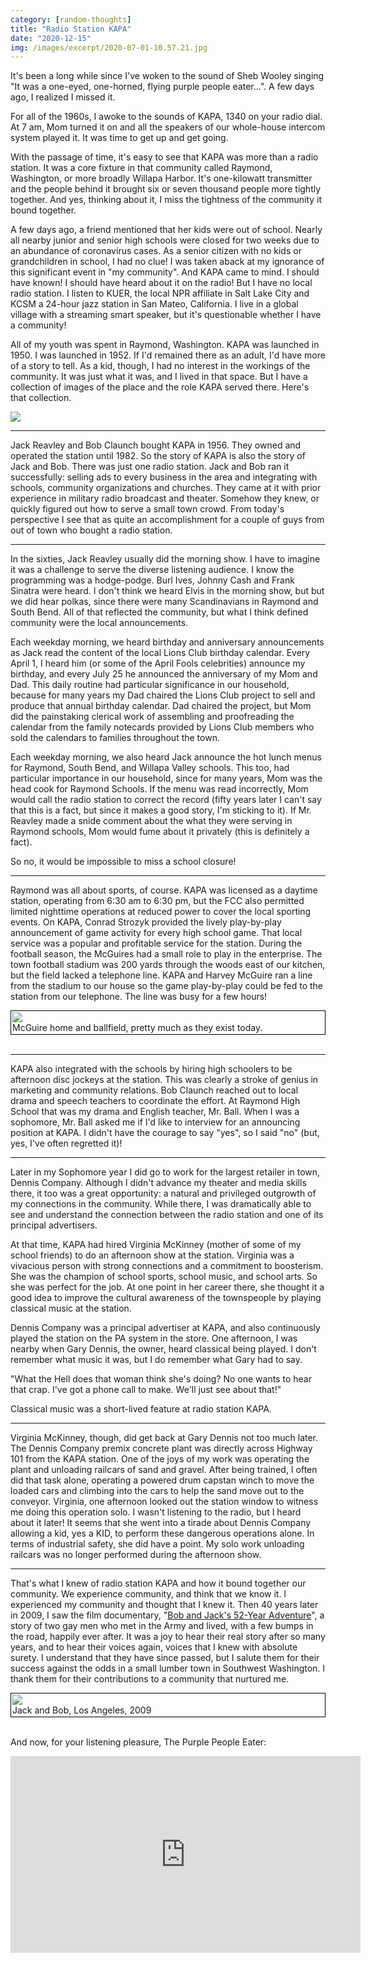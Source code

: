 ```yaml
---
category: [random-thoughts]
title: "Radio Station KAPA"
date: "2020-12-15"
img: /images/excerpt/2020-07-01-10.57.21.jpg
---
```

It's been a long while since I've woken to the sound of Sheb Wooley singing "It was a one-eyed, one-horned, flying purple people eater...".  A few days ago, I realized I missed it.

For all of the 1960s, I awoke to the sounds of KAPA, 1340 on your radio dial.  At 7 am, Mom turned it on and all the speakers of our whole-house intercom system played it.   It was time to get up and get going.  

With the passage of time, it's easy to see that KAPA was more than a radio station.  It was a core fixture in that community called Raymond, Washington, or more broadly Willapa Harbor. It's one-kilowatt transmitter and the people behind it brought six or seven thousand people more tightly together.  And yes, thinking about it, I miss the tightness of the community it bound together.

A few days ago, a friend mentioned that her kids were out of school.  Nearly all nearby junior and senior high schools were closed for two weeks due to an abundance of coronavirus cases.  As a senior citizen with no kids or grandchildren in school, I had no clue!  I was taken aback at my ignorance of this significant event in "my community".  And KAPA came to mind.   I should have known!  I should have heard about it on the radio!  But I have no local radio station.    I listen to KUER, the local NPR affiliate in Salt Lake City and  KCSM a 24-hour jazz station in San Mateo, California.   I live in a global village with a streaming smart speaker, but it's questionable whether I have a community!  

All of my youth was spent in Raymond, Washington.   KAPA was launched in 1950.  I was launched in 1952.  If I'd remained there as an adult, I'd have more of a story to tell. As a kid, though, I had no interest in the workings of the community.  It was just what it was, and I lived in that space.  But I have a collection of images of the place and the role KAPA served there.  Here's that collection.

![](/images/kapa1.jpg)

---
Jack Reavley and Bob Claunch bought KAPA in 1956.   They owned and operated the station until 1982. So the story of KAPA is also the story of Jack and Bob. There was just  one radio station.  Jack and Bob ran it successfully:  selling ads to every business in the area and integrating with schools, community organizations and churches.   They came at it with prior experience in military radio broadcast and theater.   Somehow they knew, or quickly figured out how to serve a small town crowd.  From today's perspective I see that as quite an accomplishment for a couple of guys from out of town who bought a radio station.  

---
In the sixties, Jack Reavley usually did the morning show.  I have to imagine it was a challenge to serve the diverse listening audience.   I know the programming was a hodge-podge.  Burl Ives, Johnny Cash and Frank Sinatra were heard.   I don't think we heard Elvis in the morning show, but but we did hear polkas, since there were many Scandinavians in Raymond and South Bend.  All of that reflected the community, but what I think defined community were the local announcements.  

Each weekday morning, we heard birthday and anniversary announcements as  Jack read the content of the local Lions Club birthday calendar.  Every April 1, I heard him (or some of the April Fools celebrities) announce my birthday, and every July 25 he announced the anniversary of my Mom and Dad.  This daily routine had particular significance in our household, because for many years my Dad chaired the Lions Club project to sell and produce that annual birthday calendar.  Dad chaired the project, but Mom did the painstaking clerical work of assembling and proofreading the calendar from the family notecards provided by Lions Club members who sold the calendars to families throughout the town.

Each weekday morning, we also heard Jack announce the hot lunch menus for Raymond, South Bend, and Willapa Valley schools.   This too, had particular importance in our household, since for many years, Mom was the head cook for Raymond Schools.   If the menu was read incorrectly, Mom would call the radio station to correct the record (fifty years later I can't say that this is a fact, but since it makes a good story, I'm sticking to it).  If Mr. Reavley made a snide comment about the what they were serving in Raymond schools, Mom would fume about it privately (this is definitely a fact).   

So no, it would be impossible to miss a school closure!

---
Raymond was all about sports, of course.  KAPA was licensed as a daytime station, operating from 6:30 am to 6:30 pm, but the FCC also permitted limited nighttime operations at reduced power to cover the local sporting events.  On KAPA, Conrad Strozyk provided the lively play-by-play announcement of game activity for every high school game.  That local service was a popular and profitable service for the station.  During the football season, the McGuires had a small role to play in the enterprise.  The town football stadium was 200 yards through the woods east of our kitchen, but the field lacked a telephone line.  KAPA and Harvey McGuire ran a line from the stadium  to our house so the game play-by-play could be fed to the station from our telephone.  The line was busy for a few hours!

<div style="border: 1px solid black; max-width: 572px; padding: 2px;">
<img src="/images/McGuire-Home-and-ballfield.png"/><BR/>
McGuire home and ballfield, pretty much as they exist today.
</div>
<BR/>

---
KAPA also integrated with the schools by hiring high schoolers to be afternoon disc jockeys at the station.  This was clearly a stroke of genius in marketing and community relations.  Bob Claunch  reached out to local drama and speech teachers to coordinate the effort.  At Raymond High School that was my drama and English teacher, Mr. Ball.  When I was a sophomore, Mr. Ball asked me if I'd like to interview for an announcing position at KAPA.   I didn't have the courage to say "yes", so I said "no" (but, yes, I've often regretted it)!

---
Later in my Sophomore year I did go to work for the largest retailer in town, Dennis Company.   Although I didn't advance my theater and media skills there, it too was a great opportunity: a natural and privileged outgrowth of my connections in the community.  While there, I was dramatically able to see and understand the connection between the radio station and one of its principal advertisers.

At that  time, KAPA had hired Virginia McKinney (mother of some of my school friends) to do an afternoon show at the station.  Virginia was a vivacious person with strong connections and a commitment to boosterism.   She was the champion of school sports, school music, and school arts. So she was perfect for the job.  At one point in her career there, she thought it a good idea to improve the cultural awareness of the townspeople by playing classical music at the station.  

Dennis Company was a principal advertiser at KAPA, and also continuously played the station on the PA system in the store.  One afternoon, I was nearby when Gary Dennis, the owner, heard classical being played.  I don't remember what music it was, but I do remember what Gary had to say.

"What the Hell does that woman think she's doing?   No one wants to hear that crap.   I've got a phone call to make.  We'll just see about that!"   

Classical music was a short-lived feature at radio station KAPA.

---
Virginia McKinney, though, did get back at Gary Dennis not too much later. The Dennis Company premix concrete plant was directly across Highway 101 from the KAPA station.   One of the joys of my work was operating the plant and unloading railcars of sand and gravel.  After being trained,  I often did that task alone, operating a powered drum capstan winch to move the loaded cars and climbing into the cars to help the sand move out to the conveyor.  Virginia, one afternoon looked out the station window to witness me doing this operation solo.  I wasn't listening to the radio, but I heard about it later!   It seems that she went into a  tirade about Dennis Company allowing a kid, yes a KID, to perform these dangerous operations alone. In terms of industrial safety, she did have a point.  My solo work unloading railcars was no longer performed during the afternoon show.

---
That's what I knew of radio station KAPA and how it bound together our community.  We experience community, and think that we know it.   I experienced my community and thought that I knew it.  Then 40 years later in 2009, I saw the film documentary, "[Bob and Jack's 52-Year Adventure](https://www.amazon.com/Bob-Jacks-52-Year-Adventure-Maddux/dp/B000V76URO)", a story of two gay men who met in the Army and lived, with a few bumps in the road, happily ever after. It was a joy to hear their real story after so many years, and to hear their voices again, voices that I knew with absolute surety.  I understand that they have since passed, but I salute them for their success against the odds in a small lumber town in Southwest Washington.  I thank them for their contributions to a community that nurtured me.

<div style="border: 1px solid black; max-width: 563px; padding: 2px;">
<img src="/images/jack-and-bob-2009.jpg"/><BR/>
Jack and Bob, Los Angeles, 2009
</div>
<BR/>


And now, for your listening pleasure, The Purple People Eater:
<iframe width="560" height="315" src="https://www.youtube.com/embed/X9H_cI_WCnE" frameborder="0" allow="accelerometer; autoplay; clipboard-write; encrypted-media; gyroscope; picture-in-picture" allowfullscreen></iframe>
